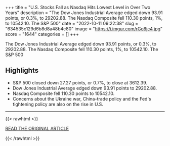 +++
title = "U.S. Stocks Fall as Nasdaq Hits Lowest Level in Over Two Years"
description = "The Dow Jones Industrial Average edged down 93.91 points, or 0.3%, to 29202.88. The Nasdaq Composite fell 110.30 points,  1%, to 10542.10. The S&P 500"
date = "2022-10-11 09:22:38"
slug = "634535c129d6b8d8a48b4c80"
image = "https://i.imgur.com/rGo6jc4.jpg"
score = "1644"
categories = []
+++

The Dow Jones Industrial Average edged down 93.91 points, or 0.3%, to 29202.88. The Nasdaq Composite fell 110.30 points,  1%, to 10542.10. The S&P 500

## Highlights

- S&P 500 closed down 27.27 points, or 0.7%, to close at 3612.39.
- Dow Jones Industrial Average edged down 93.91 points to 29202.88.
- Nasdaq Composite fell 110.30 points to 10542.10.
- Concerns about the Ukraine war, China-trade policy and the Fed's tightening policy are also on the rise in U.S.

---

{{< rawhtml >}}
  <p class="article-category">
    <a target="_blank" href="https://www.wsj.com/articles/global-stocks-markets-dow-update-10-10-2022-11665397845">READ THE ORIGINAL ARTICLE</a>
  </p>
{{< /rawhtml >}}
